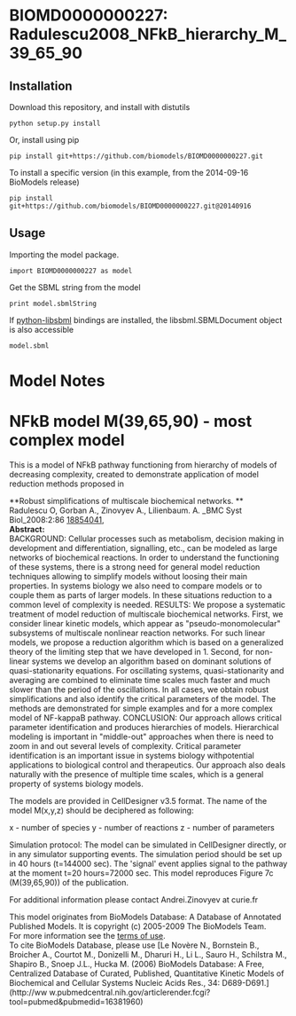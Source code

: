 # BIOMD0000000227: Radulescu2008_NFkB_hierarchy_M_39_65_90

## Installation

Download this repository, and install with distutils

`python setup.py install`

Or, install using pip

`pip install git+https://github.com/biomodels/BIOMD0000000227.git`

To install a specific version (in this example, from the 2014-09-16 BioModels release)

`pip install git+https://github.com/biomodels/BIOMD0000000227.git@20140916`

## Usage

Importing the model package.

`import BIOMD0000000227 as model`

Get the SBML string from the model

`print model.sbmlString`

If [python-libsbml](https://pypi.python.org/pypi/python-libsbml) bindings are
installed, the libsbml.SBMLDocument object is also accessible

`model.sbml`


# Model Notes


# NFkB model M(39,65,90) - most complex model

This is a model of NFkB pathway functioning from hierarchy of models of
decreasing complexity, created to demonstrate application of model reduction
methods proposed in

**Robust simplifications of multiscale biochemical networks. **   
Radulescu O, Gorban A., Zinovyev A., Lilienbaum. A. _BMC Syst Biol_2008:2:86
[18854041](http://www.ncbi.nlm.nih.gov/pubmed/18854041),  
**Abstract:**   
BACKGROUND: Cellular processes such as metabolism, decision making in
development and differentiation, signalling, etc., can be modeled as large
networks of biochemical reactions. In order to understand the functioning of
these systems, there is a strong need for general model reduction techniques
allowing to simplify models without loosing their main properties. In systems
biology we also need to compare models or to couple them as parts of larger
models. In these situations reduction to a common level of complexity is
needed. RESULTS: We propose a systematic treatment of model reduction of
multiscale biochemical networks. First, we consider linear kinetic models,
which appear as "pseudo-monomolecular" subsystems of multiscale nonlinear
reaction networks. For such linear models, we propose a reduction algorithm
which is based on a generalized theory of the limiting step that we have
developed in 1. Second, for non-linear systems we develop an algorithm based
on dominant solutions of quasi-stationarity equations. For oscillating
systems, quasi-stationarity and averaging are combined to eliminate time
scales much faster and much slower than the period of the oscillations. In all
cases, we obtain robust simplifications and also identify the critical
parameters of the model. The methods are demonstrated for simple examples and
for a more complex model of NF-kappaB pathway. CONCLUSION: Our approach allows
critical parameter identification and produces hierarchies of models.
Hierarchical modeling is important in "middle-out" approaches when there is
need to zoom in and out several levels of complexity. Critical parameter
identification is an important issue in systems biology withpotential
applications to biological control and therapeutics. Our approach also deals
naturally with the presence of multiple time scales, which is a general
property of systems biology models.

The models are provided in CellDesigner v3.5 format. The name of the model
M(x,y,z) should be deciphered as following:

x - number of species y - number of reactions z - number of parameters

Simulation protocol: The model can be simulated in CellDesigner directly, or
in any simulator supporting events. The simulation period should be set up in
40 hours (t=144000 sec). The 'signal' event applies signal to the pathway at
the moment t=20 hours=72000 sec. This model reproduces Figure 7c (M(39,65,90))
of the publication.

For additional information please contact Andrei.Zinovyev at curie.fr

This model originates from BioModels Database: A Database of Annotated
Published Models. It is copyright (c) 2005-2009 The BioModels Team.  
For more information see the [terms of
use](http://www.ebi.ac.uk/biomodels/legal.html).  
To cite BioModels Database, please use [Le Novère N., Bornstein B., Broicher
A., Courtot M., Donizelli M., Dharuri H., Li L., Sauro H., Schilstra M.,
Shapiro B., Snoep J.L., Hucka M. (2006) BioModels Database: A Free,
Centralized Database of Curated, Published, Quantitative Kinetic Models of
Biochemical and Cellular Systems Nucleic Acids Res., 34: D689-D691.](http://ww
w.pubmedcentral.nih.gov/articlerender.fcgi?tool=pubmed&pubmedid=16381960)



